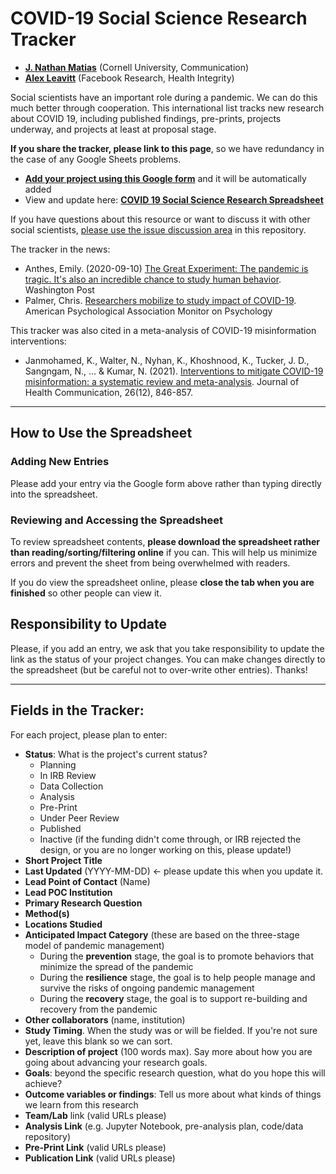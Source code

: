 # COVID-19 Social Science Research Tracker
* **[J. Nathan Matias](https://twitter.com/natematias)** (Cornell University, Communication)
* **[Alex Leavitt](https://twitter.com/alexleavitt)** (Facebook Research, Health Integrity) 

Social scientists have an important role during a pandemic. We can do this much better through cooperation. This international list tracks new research about COVID 19, including published findings, pre-prints, projects underway, and projects at least at proposal stage.

**If you share the tracker, please link to this page**, so we have redundancy in the case of any Google Sheets problems.

* **[Add your project using this Google form](https://forms.gle/K5CUpHYk23XXZSrh7)** and it will be automatically added
* View and update here: **[COVID 19 Social Science Research Spreadsheet](https://docs.google.com/spreadsheets/d/1DuY8VLV2yG8TAOZbtyNtrhHERmzUjSaXpAo0_59z_XU/edit?ts=5e73b15d#gid=0)**

If you have questions about this resource or want to discuss it with other social scientists, [please use the issue discussion area](https://github.com/natematias/covid-19-social-science-research/issues) in this repository. 

The tracker in the news:
* Anthes, Emily. (2020-09-10) [The Great Experiment: The pandemic is tragic. It's also an incredible chance to study human behavior](https://www.washingtonpost.com/outlook/2020/09/10/coronavirus-research-experiment-behavior/). Washington Post
* Palmer, Chris. [Researchers mobilize to study impact of COVID-19](https://web.archive.org/web/20200721095029/https://www.apa.org/monitor/2020/06/covid-researchers). American Psychological Association Monitor on Psychology

This tracker was also cited in a meta-analysis of COVID-19 misinformation interventions:
* Janmohamed, K., Walter, N., Nyhan, K., Khoshnood, K., Tucker, J. D., Sangngam, N., ... & Kumar, N. (2021). [Interventions to mitigate COVID-19 misinformation: a systematic review and meta-analysis]([https://www.tandfonline.com/doi/full/10.1080/10810730.2021.2021460](https://www.tandfonline.com/doi/full/10.1080/10810730.2021.2021460)). Journal of Health Communication, 26(12), 846-857.

---

## How to Use the Spreadsheet
### Adding New Entries
Please add your entry via the Google form above rather than typing directly into the spreadsheet.

### Reviewing and Accessing the Spreadsheet
To review spreadsheet contents, **please download the spreadsheet rather than reading/sorting/filtering online** if you can. This will help us minimize errors and prevent the sheet from being overwhelmed with readers. 

If you do view the spreadsheet online, please **close the tab when you are finished** so other people can view it.

## Responsibility to Update
Please, if you add an entry, we ask that you take responsibility to update the link as the status of your project changes. You can make changes directly to the spreadsheet (but be careful not to over-write other entries). Thanks!

---

## Fields in the Tracker:
For each project, please plan to enter:
* **Status**: What is the project's current status?
  * Planning
  * In IRB Review
  * Data Collection
  * Analysis
  * Pre-Print
  * Under Peer Review
  * Published
  * Inactive (if the funding didn't come through, or IRB rejected the design, or you are no longer working on this, please update!)
* **Short Project Title**
* **Last Updated** (YYYY-MM-DD) <- please update this when you update it. 
* **Lead Point of Contact** (Name)
* **Lead POC Institution**
* **Primary Research Question**
* **Method(s)**
* **Locations Studied**
* **Anticipated Impact Category** (these are based on the three-stage model of pandemic management) 
  * During the **prevention** stage, the goal is to promote behaviors that minimize the spread of the pandemic
  * During the **resilience** stage, the goal is to help people manage and survive the risks of ongoing pandemic management
  * During the **recovery** stage, the goal is to support re-building and recovery from the pandemic
* **Other collaborators** (name, institution)
* **Study Timing**. When the study was or will be fielded. If you're not sure yet, leave this blank so we can sort.
* **Description of project** (100 words max). Say more about how you are going about advancing your research goals. 
* **Goals**: beyond the specific research question, what do you hope this will achieve?
* **Outcome variables or findings**: Tell us more about what kinds of things we learn from this research
* **Team/Lab** link (valid URLs please)
* **Analysis Link** (e.g. Jupyter Notebook, pre-analysis plan, code/data repository)
* **Pre-Print Link** (valid URLs please)
* **Publication Link** (valid URLs please)
